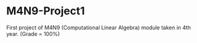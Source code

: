 # M4N9-Project1
First project of M4N9 (Computational Linear Algebra) module taken in 4th year. (Grade = 100%)
